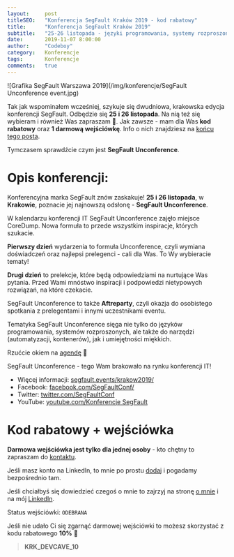 ```yaml
---
layout:     post
titleSEO:   "Konferencja SegFault Kraków 2019 - kod rabatowy"
title:      "Konferencja SegFault Kraków 2019"
subtitle:   "25-26 listopada - języki programowania, systemy rozproszone, narzędzia i umiejętności miękkie + kod rabatowy i darmowa wejściówka"
date:       2019-11-07 8:00:00
author:     "Codeboy"
category:   Konferencje
tags:       Konferencje
comments:   true
---
```


![Grafika SegFault Warszawa 2019](/img/konferencje/SegFault Unconference event.jpg)

Tak jak wspominałem wcześniej, szykuje się dwudniowa, krakowska edycja konferencji SegFault. Odbędzie się **25 i 26 listopada**. Na nią też się wybieram i również Was zapraszam :slightly_smiling_face:. Jak zawsze - mam dla Was **kod rabatowy** oraz **1 darmową wejściówkę**. Info o nich znajdziesz na [końcu tego posta](#kod-rabatowy--wejściówka).

Tymczasem sprawdźcie czym jest **SegFault Unconference**.

# Opis konferencji:

Konferencyjna marka SegFault znów zaskakuje! **25 i 26 listopada**, w **Krakowie**, poznacie jej najnowszą odsłonę - **SegFault Unconference**.

W kalendarzu konferencji IT SegFault Unconference zajęło miejsce CoreDump. Nowa formuła to przede wszystkim inspiracje, których szukacie.

**Pierwszy dzień** wydarzenia to formuła Unconference, czyli wymiana doświadczeń oraz najlepsi prelegenci - cali dla Was. To Wy wybieracie tematy!

**Drugi dzień** to prelekcje, które będą odpowiedziami na nurtujące Was pytania. Przed Wami mnóstwo inspiracji i podpowiedzi nietypowych rozwiązań, na które czekacie.

SegFault Unconference to także **Aftreparty**, czyli okazja do osobistego spotkania z prelegentami i innymi uczestnikami eventu.

Tematyka SegFault Unconference sięga nie tylko do języków programowania, systemów rozproszonych, ale także do narzędzi (automatyzacji, kontenerów), jak i umiejętności miękkich.

Rzućcie okiem na [agendę](https://segfault.events/krakow2019/#schedule) :slightly_smiling_face:

SegFault Unconference - tego Wam brakowało na rynku konferencji IT!

- Więcej informacji: [segfault.events/krakow2019/](https://segfault.events/krakow2019/)
- Facebook: [facebook.com/SegFaultConf/](https://www.facebook.com/SegFaultConf/)
- Twitter: [twitter.com/SegFaultConf](https://twitter.com/SegFaultConf)
- YouTube: [youtube.com/Konferencje SegFault](https://www.youtube.com/Konferencje%20SegFault)

# Kod rabatowy + wejściówka

**Darmowa wejściówka jest tylko dla jednej osoby** - kto chętny to zapraszam do [kontaktu](/kontakt).  

Jeśli masz konto na LinkedIn, to mnie po prostu [dodaj](https://www.linkedin.com/in/marcin-lasota/) i pogadamy bezpośrednio tam.

Jeśli chciałbyś się dowiedzieć czegoś o mnie to zajrzyj na stronę [o mnie](/o-mnie) i na mój [LinkedIn](https://www.linkedin.com/in/marcin-lasota/).

Status wejściówki: `ODEBRANA`

Jeśli nie udało Ci się zgarnąć darmowej wejściówki to możesz skorzystać z kodu rabatowego **10%** :slightly_smiling_face:

> **KRK_DEVCAVE_10**
